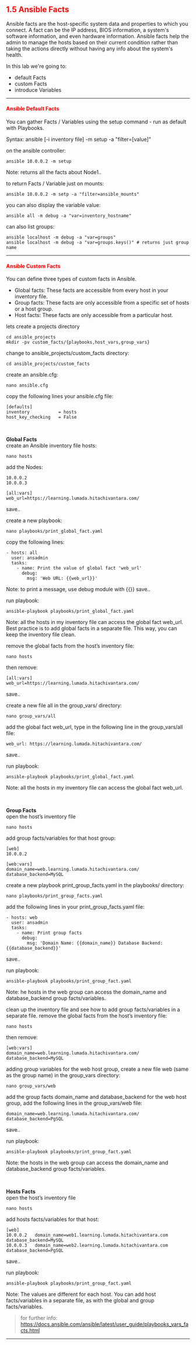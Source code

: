 ## <font color='red'>1.5 Ansible Facts</font>
Ansible facts are the host-specific system data and properties to which you connect. A fact can be the IP address, BIOS information, a system's software information, and even hardware information. Ansible facts help the admin to manage the hosts based on their current condition rather than taking the actions directly without having any info about the system's health.


In this lab we're going to:
* default Facts
* custom Facts
* introduce Variables

---

#### <font color='red'>Ansible Default Facts</font>
You can gather Facts / Variables using the setup command - run as default with Playbooks.


Syntax: ansible [-i inventory file] <servers> -m setup -a "filter=[value]"

on the ansible controller:
```
ansible 10.0.0.2 -m setup
```
Note: returns all the facts about Node1..

to return Facts / Variable just on mounts:
```
ansible 10.0.0.2 -m setp -a "filter=ansible_mounts"
```
you can also display the variable value:
```
ansible all -m debug -a "var=inventory_hostname"
```
can also list groups:
```
ansible localhost -m debug -a "var=groups"
ansible localhost -m debug -a "var=groups.keys()" # returns just group name
```

---

#### <font color='red'>Ansible Custom Facts</font>
You can define three types of custom facts in Ansible.
* Global facts: These facts are accessible from every host in your inventory file.
* Group facts: These facts are only accessible from a specific set of hosts or a host group.
* Host facts: These facts are only accessible from a particular host.


lets create a projects directory
```
cd ansible_projects
mkdir -pv custom_facts/{playbooks,host_vars,group_vars}
```
change to ansible_projects/custom_facts directory:
```
cd ansible_projects/custom_facts
```
create an ansible.cfg:
```
nano ansible.cfg
```
copy the following lines your ansible.cfg file:
```
[defaults]
inventory           = hosts
host_key_checking   = False
```

</br>

**Global Facts**  
create an Ansible inventory file hosts:
```
nano hosts
```
add the Nodes:
```
10.0.0.2
10.0.0.3

[all:vars]
web_url=https://learning.lumada.hitachivantara.com/
```
save..

create a new playbook:
```
nano playbooks/print_global_fact.yaml
```
copy the following lines:
```
- hosts: all
  user: ansadmin
  tasks:
    - name: Print the value of global fact 'web_url'
      debug:
        msg: 'Web URL: {{web_url}}'
```
Note: to print a message, use debug module with {{}}
save..

run playbook:
```
ansible-playbook playbooks/print_global_fact.yaml
```
Note: all the hosts in my inventory file can access the global fact web_url. Best practice is to add global facts in a separate file. This way, you can keep the inventory file clean.

remove the global facts from the host’s inventory file:
```
nano hosts
```
then remove:
```
[all:vars]
web_url=https://learning.lumada.hitachivantara.com/
```
save..

create a new file all in the group_vars/ directory:
```
nano group_vars/all
```
add the global fact web_url, type in the following line in the group_vars/all file:
```
web_url: https://learning.lumada.hitachivantara.com/
```
save..

run playbook:
```
ansible-playbook playbooks/print_global_fact.yaml
```
Note: all the hosts in my inventory file can access the global fact web_url.

</br>

**Group Facts**  
open the host’s inventory file
```
nano hosts
```
add group facts/variables for that host group:
```
[web]
10.0.0.2

[web:vars]
domain_name=web.learning.lumada.hitachivantara.com/
database_backend=MySQL
```
create a new playbook print_group_facts.yaml in the playbooks/ directory:
```
nano playbooks/print_group_facts.yaml
```
add the following lines in your print_group_facts.yaml file:
```
- hosts: web
  user: ansadmin
  tasks:
    - name: Print group facts
      debug:
        msg: 'Domain Name: {{domain_name}} Database Backend: {{database_backend}}'
```
save..

run playbook:
```
ansible-playbook playbooks/print_group_fact.yaml
```
Note: he hosts in the web group can access the domain_name and database_backend group facts/variables.


clean up the inventory file and see how to add group facts/variables in a separate file.
remove the global facts from the host’s inventory file:
```
nano hosts
```
then remove:
```
[web:vars]
domain_name=web.learning.lumada.hitachivantara.com/
database_backend=MySQL
```
adding group variables for the web host group, create a new file web (same as the group name) in the group_vars directory:
```
nano group_vars/web
```
add the group facts domain_name and database_backend for the web host group, add the following lines in the group_vars/web file:
```
domain_name=web.learning.lumada.hitachivantara.com/
database_backend=PgSQL
```
save..

run playbook:
```
ansible-playbook playbooks/print_group_fact.yaml
```
Note: the hosts in the web group can access the domain_name and database_backend group facts/variables.

</br>

**Hosts Facts**  
open the host’s inventory file
```
nano hosts
```
add hosts facts/variables for that host:
```
[web]
10.0.0.2   domain_name=web1.learning.lumada.hitachivantara.com database_backend=MySQL
10.0.0.3   domain_name=web2.learning.lumada.hitachivantara.com database_backend=PgSQL
```
save..

run playbook:
```
ansible-playbook playbooks/print_group_fact.yaml
```
Note: The values are different for each host. You can add host facts/variables in a separate file, as with the global and group facts/variables.

  > for further info: https://docs.ansible.com/ansible/latest/user_guide/playbooks_vars_facts.html

---